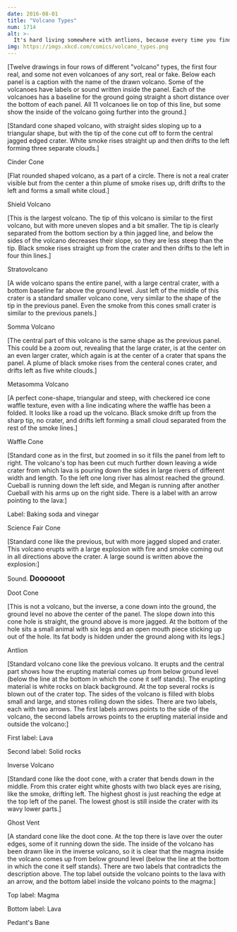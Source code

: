 ```yaml
---
date: 2016-08-01
title: "Volcano Types"
num: 1714
alt: >-
  It's hard living somewhere with antlions, because every time you find one of their traps, you feel compelled to spend all day constructing a tiny model of Jabba's sail barge next to it.
img: https://imgs.xkcd.com/comics/volcano_types.png
---
```

[Twelve drawings in four rows of different "volcano" types, the first four real, and some not even volcanoes of any sort, real or fake. Below each panel is a caption with the name of the drawn volcano. Some of the volcanoes have labels or sound written inside the panel. Each of the volcanoes has a baseline for the ground going straight a short distance over the bottom of each panel. All 11 volcanoes lie on top of this line, but some show the inside of the volcano going further into the ground.]

[Standard cone shaped volcano, with straight sides sloping up to a triangular shape, but with the tip of the cone cut off to form the central jagged edged crater. White smoke rises straight up and then drifts to the left forming three separate clouds.]

Cinder Cone

[Flat rounded shaped volcano, as a part of a circle. There is not a real crater visible but from the center a thin plume of smoke rises up, drift drifts to the left and forms a small white cloud.]

Shield Volcano

[This is the largest volcano. The tip of this volcano is similar to the first volcano, but with more uneven slopes and a bit smaller. The tip is clearly separated from the bottom section by a thin jagged line, and below the sides of the volcano decreases their slope, so they are less steep than the tip. Black smoke rises straight up from the crater and then drifts to the left in four thin lines.]

Stratovolcano

[A wide volcano spans the entire panel, with a large central crater, with a bottom baseline far above the ground level. Just left of the middle of this crater is a standard smaller volcano cone, very similar to the shape of the tip in the previous panel. Even the smoke from this cones small crater is similar to the previous panels.]

Somma Volcano

[The central part of this volcano is the same shape as the previous panel. This could be a zoom out, revealing that the large crater, is at the center on an even larger crater, which again is at the center of a crater that spans the panel. A plume of black smoke rises from the centeral cones crater, and drifts left as five white clouds.]

Metasomma Volcano

[A perfect cone-shape, triangular and steep, with checkered ice cone waffle texture, even with a line indicating where the waffle has been a folded. It looks like a road up the volcano. Black smoke drift up from the sharp tip, no crater, and drifts left forming a small cloud separated from the rest of the smoke lines.]

Waffle Cone

[Standard cone as in the first, but zoomed in so it fills the panel from left to right. The volcano's top has been cut much further down leaving a wide crater from which lava is pouring down the sides in large rivers of different width and length. To the left one long river has almost reached the ground. Cueball is running down the left side, and Megan is running after another Cueball with his arms up on the right side. There is a label with an arrow pointing to the lava:]

Label: Baking soda and vinegar

Science Fair Cone

[Standard cone like the previous, but with more jagged sloped and crater. This volcano erupts with a large explosion with fire and smoke coming out in all directions above the crater. A large sound is written above the explosion:]

Sound. <big>**Doooooot**</big>

Doot Cone

[This is not a volcano, but the inverse, a cone down into the ground, the ground level no above the center of the panel. The slope down into this cone hole is straight, the ground above is more jagged. At the bottom of the hole sits a small animal with six legs and an open mouth piece sticking up out of the hole. Its fat body is hidden under the ground along with its legs.]

Antlion

[Standard volcano cone like the previous volcano. It erupts and the central part shows how the erupting material comes up from below ground level (below the line at the bottom in which the cone it self stands). The erupting material is white rocks on black background. At the top several rocks is blown out of the crater top. The sides of the volcano is filled with blobs small and large, and stones rolling down the sides. There are two labels, each with two arrows. The first labels arrows points to the side of the volcano, the second labels arrows points to the erupting material inside and outside the volcano:]

First label: Lava

Second label: Solid rocks

Inverse Volcano

[Standard cone like the doot cone, with a crater that bends down in the middle. From this crater eight white ghosts with two black eyes are rising, like the smoke, drifting left. The highest ghost is just reaching the edge at the top left of the panel. The lowest ghost is still inside the crater with its wavy lower parts.]

Ghost Vent

[A standard cone like the doot cone. At the top there is lave over the outer edges, some of it running down the side. The inside of the volcano has been drawn like in the inverse volcano, so it is clear that the magma inside the volcano comes up from below ground level (below the line at the bottom in which the cone it self stands). There are two labels that contradicts the description above. The top label outside the volcano points to the lava with an arrow, and the bottom label inside the volcano points to the magma:]

Top label: Magma

Bottom label: Lava

Pedant's Bane